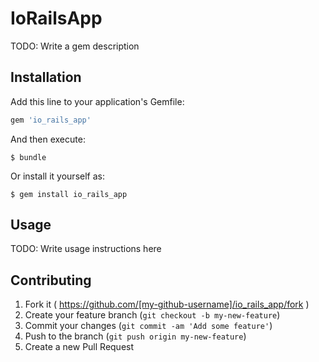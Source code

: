 # IoRailsApp

TODO: Write a gem description

## Installation

Add this line to your application's Gemfile:

```ruby
gem 'io_rails_app'
```

And then execute:

    $ bundle

Or install it yourself as:

    $ gem install io_rails_app

## Usage

TODO: Write usage instructions here

## Contributing

1. Fork it ( https://github.com/[my-github-username]/io_rails_app/fork )
2. Create your feature branch (`git checkout -b my-new-feature`)
3. Commit your changes (`git commit -am 'Add some feature'`)
4. Push to the branch (`git push origin my-new-feature`)
5. Create a new Pull Request
